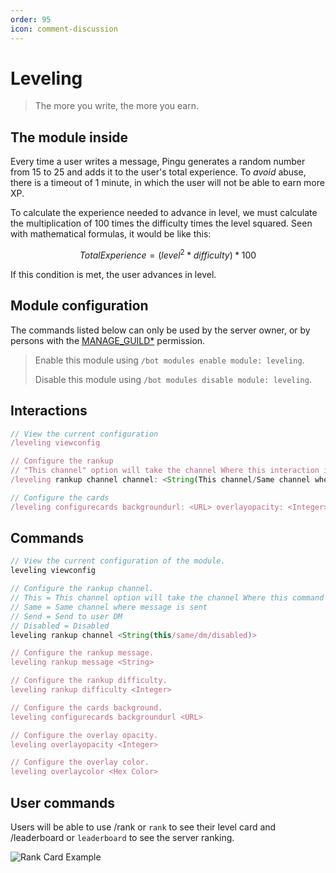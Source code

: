 ```yaml
---
order: 95
icon: comment-discussion
---
```


# Leveling
> The more you write, the more you earn.

## The module inside

Every time a user writes a message, Pingu generates a random number from 15 to 25 and adds it to the user's total experience. To _avoid_ abuse, there is a timeout of 1 minute, in which the user will not be able to earn more XP.

To calculate the experience needed to advance in level, we must calculate the multiplication of 100 times the difficulty times the level squared. Seen with mathematical formulas, it would be like this:

$$
Total Experience = (level^2 * difficulty) * 100
$$

If this condition is met, the user advances in level.

## Module configuration

The commands listed below can only be used by the server owner, or by persons with the [MANAGE_GUILD\*](https://discord.com/developers/docs/topics/permissions) permission.

> Enable this module using `/bot modules enable module: leveling`.
>
> Disable this module using `/bot modules disable module: leveling`.

## Interactions

```javascript
// View the current configuration
/leveling viewconfig

// Configure the rankup
// "This channel" option will take the channel Where this interaction is used as the rankup channel
/leveling rankup channel channel: <String(This channel/Same channel where message is sent/Send to user DM/Disabled)> message: <String> difficulty: <Integer>

// Configure the cards
/leveling configurecards backgroundurl: <URL> overlayopacity: <Integer> overlaycolor: <Hex Color>
```

## Commands

``` javascript
// View the current configuration of the module.
leveling viewconfig

// Configure the rankup channel.
// This = This channel option will take the channel Where this command is used as the rankup channel
// Same = Same channel where message is sent
// Send = Send to user DM
// Disabled = Disabled
leveling rankup channel <String(this/same/dm/disabled)>

// Configure the rankup message.
leveling rankup message <String>

// Configure the rankup difficulty.
leveling rankup difficulty <Integer>

// Configure the cards background.
leveling configurecards backgroundurl <URL>

// Configure the overlay opacity.
leveling overlayopacity <Integer>

// Configure the overlay color.
leveling overlaycolor <Hex Color>
```

## User commands

Users will be able to use /rank or `rank` to see their level card and /leaderboard or `leaderboard` to see the server ranking.

![Rank Card Example](https://cdn.discordapp.com/attachments/926103260111179836/928779386059104347/imCnpLagomxItWHwTgagZWgjrjxHQIpe.png)